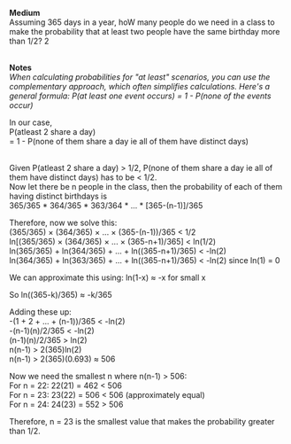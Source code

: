 **Medium** <br> 
Assuming 365 days in a year, hoW many people do we need in a class to make the probability that at least two people have the same birthday more than 1/2?
2<br><br>

**Notes**<br>
_When calculating probabilities for "at least" scenarios, you can use the complementary approach, which often simplifies calculations. Here's a general formula:
P(at least one event occurs) = 1 - P(none of the events occur)_

In our case, 
<br>P(atleast 2 share a day) 
<br>= 1 - P(none of them share a day ie all of them have distinct days) 

<br> Given P(atleast 2 share a day) > 1/2, P(none of them share a day ie all of them have distinct days) has to be < 1/2.
<br> Now let there be n people in the class, then the probability of each of them having distinct birthdays is
<br> 365/365 * 364/365 * 363/364 * ... * [365-(n-1)]/365

Therefore, now we solve this: 
<br> (365/365) × (364/365) × ... × (365-(n-1))/365 < 1/2
<br> ln[(365/365) × (364/365) × ... × (365-n+1)/365] < ln(1/2)
<br> ln(365/365) + ln(364/365) + ... + ln((365-n+1)/365) < -ln(2)
<br> ln(364/365) + ln(363/365) + ... + ln((365-n+1)/365) < -ln(2) since ln(1) = 0

We can approximate this using:
ln(1-x) ≈ -x for small x

So ln((365-k)/365) ≈ -k/365

Adding these up:
<br> -(1 + 2 + ... + (n-1))/365 < -ln(2)
<br> -(n-1)(n)/2/365 < -ln(2)
<br> (n-1)(n)/2/365 > ln(2)
<br> n(n-1) > 2(365)ln(2)
<br> n(n-1) > 2(365)(0.693) ≈ 506

Now we need the smallest n where n(n-1) > 506:
<br>For n = 22: 22(21) = 462 < 506
<br>For n = 23: 23(22) = 506 < 506 (approximately equal)
<br>For n = 24: 24(23) = 552 > 506

Therefore, n = 23 is the smallest value that makes the probability greater than 1/2.
